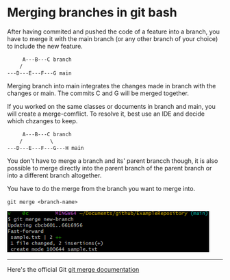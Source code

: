 # Merging branches in git bash

After having commited and pushed the code of a feature into a branch, you have to merge it with the main branch (or any other branch of your choice) to include the new feature.

~~~
	 A---B---C branch
	/
---D---E---F---G main
~~~

Merging branch into main integrates the changes made in branch with the changes or main. The commits C and G will be merged together. 

If you worked on the same classes or documents in branch and main, you will create a merge-comflict. To resolve it, best use an IDE and decide which chzanges to keep. 

~~~
	 A---B---C branch
	/         \
---D---E---F---G---H main
~~~

You don't have to merge a branch and its' parent brancch though, it is also possible to merge directly into the parent branch of the parent branch or into a different branch altogether. 

You have to do the merge from the branch you want to merge into. 

~~~git
git merge <branch-name>
~~~

![](img/06.png)

---

Here's the official Git [git merge documentation](https://git-scm.com/docs/git-merge)
